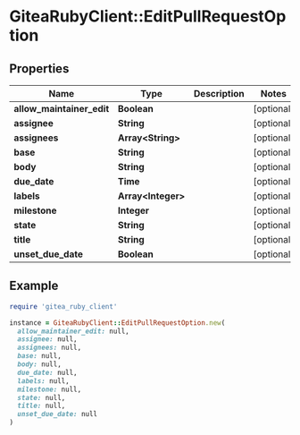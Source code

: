 # GiteaRubyClient::EditPullRequestOption

## Properties

| Name | Type | Description | Notes |
| ---- | ---- | ----------- | ----- |
| **allow_maintainer_edit** | **Boolean** |  | [optional] |
| **assignee** | **String** |  | [optional] |
| **assignees** | **Array&lt;String&gt;** |  | [optional] |
| **base** | **String** |  | [optional] |
| **body** | **String** |  | [optional] |
| **due_date** | **Time** |  | [optional] |
| **labels** | **Array&lt;Integer&gt;** |  | [optional] |
| **milestone** | **Integer** |  | [optional] |
| **state** | **String** |  | [optional] |
| **title** | **String** |  | [optional] |
| **unset_due_date** | **Boolean** |  | [optional] |

## Example

```ruby
require 'gitea_ruby_client'

instance = GiteaRubyClient::EditPullRequestOption.new(
  allow_maintainer_edit: null,
  assignee: null,
  assignees: null,
  base: null,
  body: null,
  due_date: null,
  labels: null,
  milestone: null,
  state: null,
  title: null,
  unset_due_date: null
)
```

